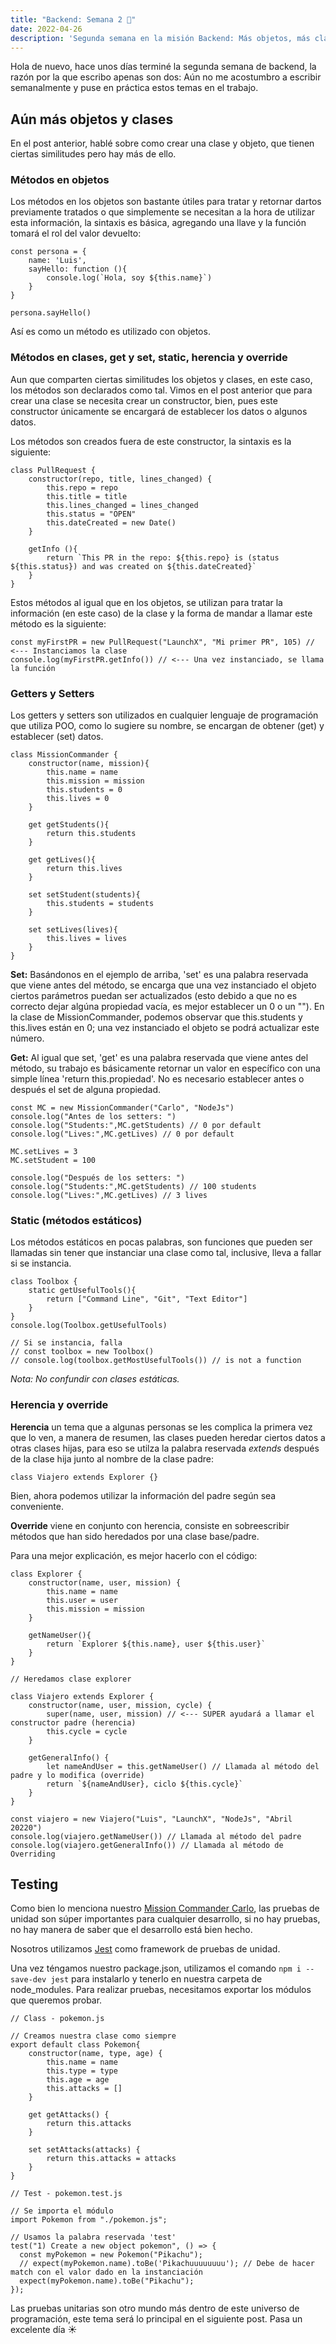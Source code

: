 ```yaml
---
title: "Backend: Semana 2 🚀"
date: 2022-04-26
description: 'Segunda semana en la misión Backend: Más objetos, más clases y testing'
---
```


Hola de nuevo, hace unos días terminé la segunda semana de backend, la razón por la que escribo apenas son dos: Aún no me acostumbro a escribir semanalmente y puse en práctica estos temas en el trabajo.

## Aún más objetos y clases
En el post anterior, hablé sobre como crear una clase y objeto, que tienen ciertas similitudes pero hay más de ello.

### Métodos en objetos
Los métodos en los objetos son bastante útiles para tratar y retornar dartos previamente tratados o que simplemente se necesitan a la hora de utilizar esta información, la sintaxis es básica, agregando una llave y la función tomará el rol del valor devuelto:

```
const persona = {
    name: 'Luis',
    sayHello: function (){
        console.log(`Hola, soy ${this.name}`)
    }
}

persona.sayHello()
```
Así es como un método es utilizado con objetos.

### Métodos en clases, get y set, static, herencia y override 
Aun que comparten ciertas similitudes los objetos y clases, en este caso, los métodos son declarados como tal. Vimos en el post anterior que para crear una clase se necesita crear un constructor, bien, pues este constructor únicamente se encargará de establecer los datos o algunos datos.

Los métodos son creados fuera de este constructor, la sintaxis es la siguiente:

```
class PullRequest {
    constructor(repo, title, lines_changed) {
        this.repo = repo
        this.title = title
        this.lines_changed = lines_changed
        this.status = "OPEN"
        this.dateCreated = new Date()
    }

    getInfo (){
        return `This PR in the repo: ${this.repo} is (status ${this.status}) and was created on ${this.dateCreated}`
    }
}
```
Estos métodos al igual que en los objetos, se utilizan para tratar la información (en este caso) de la clase y la forma de mandar a llamar este método es la siguiente:
```
const myFirstPR = new PullRequest("LaunchX", "Mi primer PR", 105) // <--- Instanciamos la clase
console.log(myFirstPR.getInfo()) // <--- Una vez instanciado, se llama la función
```

### Getters y Setters
Los getters y setters son utilizados en cualquier lenguaje de programación que utiliza POO, como lo sugiere su nombre, se encargan de obtener (get) y establecer (set) datos.

```
class MissionCommander {
    constructor(name, mission){
        this.name = name
        this.mission = mission
        this.students = 0
        this.lives = 0
    }

    get getStudents(){
        return this.students
    }

    get getLives(){
        return this.lives
    }

    set setStudent(students){
        this.students = students
    }
    
    set setLives(lives){
        this.lives = lives
    }
}
```
**Set:** Basándonos en el ejemplo de arriba, 'set' es una palabra reservada que viene antes del método, se encarga que una vez instanciado el objeto ciertos parámetros puedan ser actualizados (esto debido a que no es correcto dejar algúna propiedad vacía, es mejor establecer un 0 o un "").
En la clase de MissionCommander, podemos observar que this.students y this.lives están en 0; una vez instanciado el objeto se podrá actualizar este número.

**Get:** Al igual que set, 'get' es una palabra reservada que viene antes del método, su trabajo es básicamente retornar un valor en específico con una simple línea 'return this.propiedad'. No es necesario establecer antes o después el set de alguna propiedad.
```
const MC = new MissionCommander("Carlo", "NodeJs")
console.log("Antes de los setters: ")
console.log("Students:",MC.getStudents) // 0 por default
console.log("Lives:",MC.getLives) // 0 por default

MC.setLives = 3
MC.setStudent = 100

console.log("Después de los setters: ")
console.log("Students:",MC.getStudents) // 100 students
console.log("Lives:",MC.getLives) // 3 lives
```

### Static (métodos estáticos)
Los métodos estáticos en pocas palabras, son funciones que pueden ser llamadas sin tener que instanciar una clase como tal, inclusive, lleva a fallar si se instancia. 
```
class Toolbox {
    static getUsefulTools(){
        return ["Command Line", "Git", "Text Editor"]
    }
}
console.log(Toolbox.getUsefulTools)

// Si se instancia, falla
// const toolbox = new Toolbox()
// console.log(toolbox.getMostUsefulTools()) // is not a function
```
*Nota: No confundir con clases estáticas.*

### Herencia y override
**Herencia** un tema que a algunas personas se les complica la primera vez que lo ven, a manera de resumen, las clases pueden heredar ciertos datos a otras clases hijas, para eso se utilza la palabra reservada *extends* después de la clase hija junto al nombre de la clase padre:
```
class Viajero extends Explorer {}
```
Bien, ahora podemos utilizar la información del padre según sea conveniente.

**Override** viene en conjunto con herencia, consiste en sobreescribir métodos que han sido heredados por una clase base/padre.

Para una mejor explicación, es mejor hacerlo con el código:

```
class Explorer {
    constructor(name, user, mission) {
        this.name = name
        this.user = user
        this.mission = mission
    }

    getNameUser(){
        return `Explorer ${this.name}, user ${this.user}`
    }
}

// Heredamos clase explorer

class Viajero extends Explorer {
    constructor(name, user, mission, cycle) {
        super(name, user, mission) // <--- SUPER ayudará a llamar el constructor padre (herencia)
        this.cycle = cycle
    }

    getGeneralInfo() {
        let nameAndUser = this.getNameUser() // Llamada al método del padre y lo modifica (override)
        return `${nameAndUser}, ciclo ${this.cycle}`
    }
}

const viajero = new Viajero("Luis", "LaunchX", "NodeJs", "Abril 20220")
console.log(viajero.getNameUser()) // Llamada al método del padre
console.log(viajero.getGeneralInfo()) // Llamada al método de Overriding
```

## Testing
Como bien lo menciona nuestro [Mission Commander Carlo](https://github.com/carlogilmar), las pruebas de unidad son súper importantes para cualquier desarrollo, si no hay pruebas, no hay manera de saber que el desarrollo está bien hecho.

Nosotros utilizamos [Jest](https://jestjs.io/) como framework de pruebas de unidad.

Una vez téngamos nuestro package.json, utilizamos el comando ```npm i --save-dev jest``` para instalarlo y tenerlo en nuestra carpeta de node_modules. 
Para realizar pruebas, necesitamos exportar los módulos que queremos probar.

```
// Class - pokemon.js

// Creamos nuestra clase como siempre
export default class Pokemon{
    constructor(name, type, age) {
        this.name = name
        this.type = type
        this.age = age
        this.attacks = []
    }

    get getAttacks() {
        return this.attacks
    }

    set setAttacks(attacks) {
        return this.attacks = attacks
    }
}

// Test - pokemon.test.js

// Se importa el módulo
import Pokemon from "./pokemon.js";

// Usamos la palabra reservada 'test'
test("1) Create a new object pokemon", () => {
  const myPokemon = new Pokemon("Pikachu");
  // expect(myPokemon.name).toBe('Pikachuuuuuuuu'); // Debe de hacer match con el valor dado en la instanciación
  expect(myPokemon.name).toBe("Pikachu");
});

```

Las pruebas unitarias son otro mundo más dentro de este universo de programación, este tema será lo principal en el siguiente post.
Pasa un excelente día ☀️
